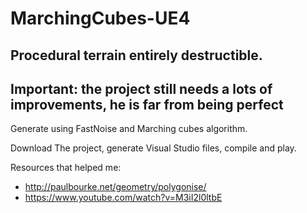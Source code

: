 # MarchingCubes-UE4
<h2>Procedural terrain entirely destructible.</h2>
<h2>Important: the project still needs a lots of improvements, he is far from being perfect</h2>

Generate using FastNoise and Marching cubes algorithm.

Download The project, generate Visual Studio files, compile and play.

Resources that helped me:
- http://paulbourke.net/geometry/polygonise/
- https://www.youtube.com/watch?v=M3iI2l0ltbE
